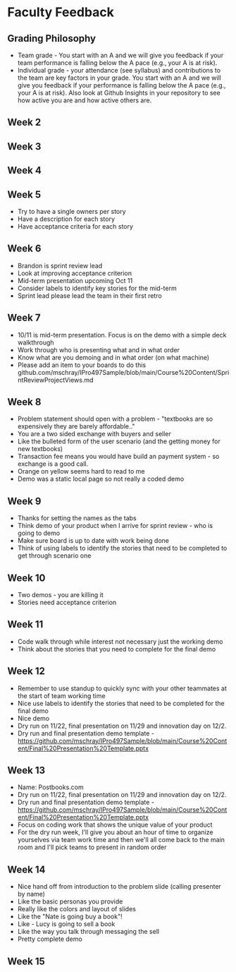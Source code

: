 # Faculty Feedback #

## Grading Philosophy ##
- Team grade - You start with an A and we will give you feedback if your team performance is falling below the A pace (e.g., your A is at risk).
- Individual grade - your attendance (see syllabus) and contributions to the team are key factors in your grade.  You start with an A and we will give you feedback if your performance is falling below the A pace (e.g., your A is at risk).  Also look at Github Insights in your repository to see how active you are and how active others are.

## Week 2 ##

## Week 3 ##

## Week 4 ##

## Week 5 ##
- Try to have a single owners per story
- Have a description for each story
- Have acceptance criteria for each story

## Week 6 ##

- Brandon is sprint review lead
- Look at improving acceptance criterion
- Mid-term presentation upcoming Oct 11
- Consider labels to identify key stories for the mid-term
- Sprint lead please lead the team in their first retro

## Week 7 ##
- 10/11 is mid-term presentation.  Focus is on the demo with a simple deck walkthrough
- Work through who is presenting what and in what order
- Know what are you demoing and in what order (on what machine)
- Please add an item to your boards to do this github.com/mschray/IPro497Sample/blob/main/Course%20Content/SprintReviewProjectViews.md

## Week 8 ##
- Problem statement should open with a problem - "textbooks are so expensively they are barely affordable.."
- You are a two sided exchange with buyers and seller
- Like the bulleted form of the user scenario (and the getting money for new textbooks)
- Transaction fee means you would have build an payment system - so exchange is a good call.
- Orange on yellow seems hard to read to me
- Demo was a static local page so not really a coded demo

## Week 9 ##
- Thanks for setting the names as the tabs
- Think demo of your product when I arrive for sprint review - who is going to demo
- Make sure board is up to date with work being done
- Think of using labels to identify the stories that need to be completed to get through scenario one

## Week 10 ##
- Two demos - you are killing it
- Stories need acceptance criterion

## Week 11 ##
- Code walk through while interest not necessary just the working demo
- Think about the stories that you need to complete for the final demo

## Week 12 ##
- Remember to use standup to quickly sync with your other teammates at the start of team working time
- Nice use labels to identify the stories that need to be completed for the final demo
- Nice demo
- Dry run on 11/22, final presentation on 11/29 and innovation day on 12/2.
- Dry run and final presentation demo template - https://github.com/mschray/IPro497Sample/blob/main/Course%20Content/Final%20Presentation%20Template.pptx

## Week 13 ##
- Name: Postbooks.com
- Dry run on 11/22, final presentation on 11/29 and innovation day on 12/2.
- Dry run and final presentation demo template - https://github.com/mschray/IPro497Sample/blob/main/Course%20Content/Final%20Presentation%20Template.pptx
- Focus on coding work that shows the unique value of your product
- For the dry run week, I'll give you about an hour of time to organize yourselves via team work time and then we'll all come back to the main room and I'll pick teams to present in random order

## Week 14 ##
- Nice hand off from introduction to the problem slide (calling presenter by name)
- Like the basic personas you provide
- Really like the colors and layout of slides
- Like the "Nate is going buy a book"!
- Like - Lucy is going to sell a book
- Like the way you talk through messaging the sell
- Pretty complete demo

## Week 15 ##
